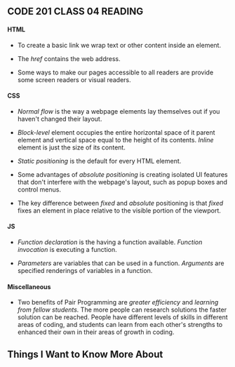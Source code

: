 ## **CODE 201 CLASS 04 READING**

#### **HTML**

* To create a basic link we wrap text or other content inside an <a> element.

* The *href* contains the web address.

* Some ways to make our pages accessible to all readers are provide some screen readers or visual readers.

#### **CSS**

* *Normal flow* is the way a webpage elements lay themselves out if you haven't changed their layout.

* *Block-level* element occupies the entire horizontal space of it parent element and vertical space equal to the height of its contents. *Inline* element is just the size of its content.

* *Static positioning* is the default for every HTML element.

* Some advantages of *absolute positioning* is creating isolated UI features that don't interfere with the webpage's layout, such as popup boxes and control menus.

* The key difference between *fixed* and *absolute* positioning is that *fixed* fixes an element in place relative to the visible portion of the viewport.

#### **JS**

* *Function declaration* is the having a function available. *Function invocation* is executing a function.

* *Parameters* are variables that can be used in a function. *Arguments* are specified renderings of variables in a function.

#### **Miscellaneous**

* Two benefits of Pair Programming are *greater efficiency* and *learning from fellow students.* The more people can research solutions the faster solution can be reached. People have different levels of skills in different areas of coding, and students can learn from each other's strengths to enhanced their own in their areas of growth in coding.

## **Things I Want to Know More About**